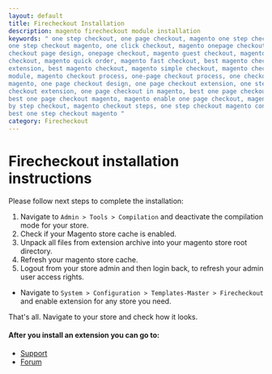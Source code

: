 ```yaml
---
layout: default
title: Firecheckout Installation
description: magento firecheckout module installation
keywords: " one step checkout, one page checkout, magento one step checkout,
one step checkout magento, one click checkout, magento onepage checkout, best
checkout page design, onepage checkout, magento guest checkout, magento google
checkout, magento quick order, magento fast checkout, best magento checkout
extension, best magento checkout, magento simple checkout, magento checkout
module, magento checkout process, one-page checkout process, one checkout
magento, one page checkout design, one page checkout extension, one step
checkout extension, one page checkout in magento, best one page checkout,
best one page checkout magento, magento enable one page checkout, magento step
by step checkout, magento checkout steps, one step checkout magento connect,
best one step checkout magento "
category: Firecheckout
---
```



# Firecheckout installation instructions

Please follow next steps to complete the installation:

1. Navigate to `Admin > Tools > Compilation` and deactivate the compilation
mode for your store.
2. Check if your Magento store cache is enabled.
3. Unpack all files from extension archive into your magento store root directory.
4. Refresh your magento store cache.
5. Logout from your store admin and then login back, to refresh your admin user
access rights.

* Navigate to `System > Configuration > Templates-Master > Firecheckout` and
enable extension for any store you need.

That's all. Navigate to your store and check how it looks.

#### After you install an extension you can go to:

* [Support](https://swissuplabs.com/contacts/)
* [Forum](https://swissuplabs.com/magento-forum/)

